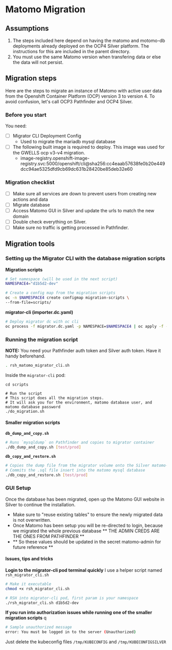 # Matomo Migration

## Assumptions
1. The steps included here depend on having the matomo and motomo-db deployments already deployed on the OCP4 Silver platform. The instructions for this are included in the parent directory.
2. You must use the same Matomo version when transfering data or else the data will not persist.

## Migration steps
Here are the steps to migrate an instance of Matomo with active user data from the Openshift Container Platform (OCP) version 3 to version 4.
To avoid confusion, let's call OCP3 Pathfinder and OCP4 Silver.

### Before you start
You need:

- [ ] Migrator CLI Deployment Config
   - Used to migrate the mariadb mysql database
- [ ] The following built image is required to deploy. This image was used for the GWELLS ocp v3-v4 migration.
   - image-registry.openshift-image-registry.svc:5000/openshift/cli@sha256:cc4eaab57638fe0b20e449dcc94ae5325dfd9cb69dc631b28420be85deb32e60

### Migration checklist 
- [ ] Make sure all services are down to prevent users from creating new actions and data
- [ ] Migrate database
- [ ] Access Matomo GUI in Silver and update the urls to match the new domain
- [ ] Double check everything on Silver.
- [ ] Make sure no traffic is getting processed in Pathfinder.

## Migration tools

### Setting up the Migrator CLI with the database migration scripts
**Migration scripts**
```bash
# Set namespace (will be used in the next script)
NAMESPACE4="d1b5d2-dev"

# Create a config map from the migration scripts
oc -n $NAMESPACE4 create configmap migration-scripts \
--from-file=scripts/
```

**migrator-cli (importer.dc.yaml)**
```bash
# Deploy migrator dc with oc cli
oc process -f migrator.dc.yaml -p NAMESPACE=$NAMESPACE4 | oc apply -f -
```

### Running the migration script
**NOTE:** You need your Pathfinder auth token and Silver auth token. Have it handy beforehand.

```bash
. rsh_matomo_migrator_cli.sh
```

Inside the `migrator-cli` pod:
```/bin/bash
cd scripts

# Run the script
# This script does all the migration steps. 
# It will ask you for the environment, matomo database user, and matomo database password
./do_migration.sh
```

#### Smaller migration scripts
**`db_dump_and_copy.sh`**
```bash
# Runs `mysqldump` on Pathfinder and copies to migrator container
./db_dump_and_copy.sh [test/prod]
```

**`db_copy_and_restore.sh`**
```bash
# Copies the dump file from the migrator volume onto the Silver matomo-db pod volume
# Commits the .sql file insert into the matomo mysql database
./db_copy_and_restore.sh [test/prod]
```

### GUI Setup 
Once the database has been migrated, open up the Matomo GUI website in Silver to continue the installation.
- Make sure to "reuse existing tables" to ensure the newly migrated data is not overwritten.
- Once Matomo has been setup you will be re-directed to login, because we migrated the whole previous database
    ** THE ADMIN CREDS ARE THE ONES FROM PATHFINDER **
- ** So these values should be updated in the secret matomo-admin for future reference **


#### Issues, tips and tricks
**Login to the migrator-cli pod terminal quickly**
I use a helper script named `rsh_migrator_cli.sh`

```bash
# Make it executable
chmod +x rsh_migrator_cli.sh 
```

```bash
# RSH into migrator-cli pod, first param is your namespace
./rsh_migrator_cli.sh d1b5d2-dev
```

**If you run into authorization issues while running one of the smaller migration scripts**  q
```bash
# Sample unauthorized message
error: You must be logged in to the server (Unauthorized)
```
Just delete the kubeconfig files `/tmp/KUBECONFIG` and `/tmp/KUBECONFIGSILVER`
